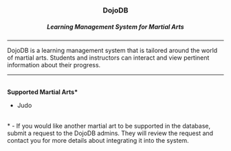 <html>
  <body>
    <div align="center"><h3>DojoDB</h3></div>
    <div align="center"><h5>Learning Management System for Martial Arts</h5></div>
    <hr />
    <p>
      DojoDB is a learning management system that is tailored around the world of martial arts. Students and instructors can interact and view pertinent information about their progress.
    </p>
    <hr />
    <br />
    <b>Supported Martial Arts*</b>
    <ul>
      <li>Judo</li>
    </ul>
    <br />
    <div>
      * - If you would like another martial art to be supported in the database, submit a request to the DojoDB admins. They will review the request and contact you for more details about integrating it into the system.
    </div>
  </body>
</html>
